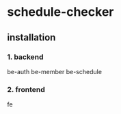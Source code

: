 # schedule-checker

## installation

### 1. backend

be-auth
be-member
be-schedule

### 2. frontend

fe
